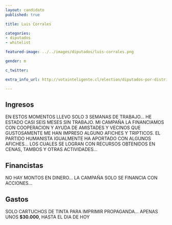 ```yaml
---
layout: candidato
published: true

title: Luis Corrales 

categories:
- diputados
- whitelist

featured-image: ../../images/diputados/luis-corrales.png

gender: m

c_twitter: 

extra_info_url: http://votainteligente.cl/election/diputados-por-distrito-2/luis-corrales-villalobos

---
```



## Ingresos


EN ESTOS MOMENTOS LLEVO SOLO 3 SEMANAS DE TRABAJO... HE ESTADO CASI SEIS MESES SIN TRABAJO.
MI CAMPAÑA LA FINANCIAMOS CON COOPERACION Y AYUDA DE AMISTADES Y VECINOS QUE GUSTOSAMENTE ME HAN IMPRESO ALGUNO AFICHES Y TRIPTICOS.
EL PARTIDO HUMANISTA IGUALMENTE HA APORTADO CON ALGUNOS AFICHES... LOS CUALES SE LOGRAN CON RECURSOS OBTENIDOS EN CENAS, TAMBOS Y OTRAS ACTIVIDADES...


## Financistas


NO HAY MONTOS EN DINERO... LA CAMPAÑA SOLO SE FINANCIA CON ACCIONES...


## Gastos


SOLO CARTUCHOS DE TINTA PARA IMPRIMIR PROPAGANDA... APENAS UNOS **$30.000**, HASTA EL DIA DE HOY

